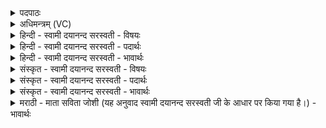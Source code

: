 <details><summary>पदपाठः</summary>

दे॒वः। अ॒ग्निः। स्वि॒ष्ट॒कृदिति॑ स्विष्ट॒ऽकृत्। दे॒वान् य॒क्ष॒त्। य॒था॒य॒थमिति॑ यथाऽय॒थम्। होता॑रौ। इन्द्र॑म्। अ॒श्विना॑। वा॒चा। वाच॑म्। सर॑स्वतीम्। अ॒ग्निम्। सोम॑म्। स्वि॒ष्ट॒कृदिति॑ स्विष्ट॒ऽकृत्। स्वि॑ष्ट॒ इति॒ सुऽइ॑ष्टः। इन्द्रः॑। सु॒त्रामेति॑ सु॒ऽत्रामा॑। स॒वि॒ता। वरु॑णः। भि॒षक्। इ॒ष्टः। दे॒वः। वन॒स्पतिः॑। स्वि॑ष्टा॒ इति॒ सुऽइ॑ष्टाः। दे॒वाः। आ॒ज्य॒पा इत्या॑ज्य॒ऽपाः। स्वि॑ष्ट॒ इति॒ सुऽइ॑ष्टः। अ॒ग्निः। अ॒ग्निना॑। होता॑। हो॒त्रे। स्वि॒ष्ट॒कृदिति॑ स्विष्ट॒ऽकृत्। यशः॑। न। दध॑त्। इ॒न्द्रि॒यम्। ऊर्ज॑म्। अप॑चिति॒मित्यप॑ऽचितिम्। स्व॒धाम्। व॒सु॒वन॒ इति॑ वसु॒ऽवने॑। व॒सु॒धेय॒स्येति॑ वसु॒ऽधेय॑स्य। व्य॒न्तु॒। यज॑। ५८।
</details>

<details><summary>अधिमन्त्रम् (VC)</summary>

- अश्व्यादयो देवताः
- स्वस्त्यात्रेय ऋषिः
- आद्यस्याऽत्यष्टिः
- गान्धारः
</details>

<details><summary>हिन्दी - स्वामी दयानन्द सरस्वती - विषयः</summary>

फिर उसी विषय को अगले मन्त्र में कहा है ॥
</details>

<details><summary>हिन्दी - स्वामी दयानन्द सरस्वती - पदार्थः</summary>

पदार्थान्वयभाषाः -  हे विद्वन् ! जैसे (वसुधेयस्य) संसार के बीच में (वसुवने) ऐश्वर्य को सेवनेवाले सज्जन मनुष्य के लिए (स्विष्टकृत्) सुन्दर चाहे हुए सुख का करने हारा (देवः) दिव्य सुन्दर (अग्निः) आग (देवान्) उत्तम गुण-कर्म-स्वभावोंवाले पृथिवी आदि को (यथायथम्) यथायोग्य (यक्षत्) प्राप्त हो वा जैसे (होतारा) पदार्थों के ग्रहण करने हारे (अश्विना) पवन और बिजुलीरूप अग्नि (इन्द्रम्) सूर्य (वाचा) वाणी से (सरस्वतीम्) विशेष ज्ञानयुक्त (वाचम्) वाणी से (अग्निम्) अग्नि (सोमम्) और चन्द्रमा को यथायोग्य चलाते हैं वा जैसे (स्विष्टकृत्) अच्छे सुख का करनेवाला (स्विष्टः) सुन्दर और सब का चाहा हुआ (सुत्रामा) भलीभाँति पालने हारा (इन्द्रः) परमैश्वर्ययुक्त राजा (सविता) सूर्य (वरुणः) जल का समुदाय (भिषक्) रोगों का विनाश करने हारा वैद्य (इष्टः) सङ्ग करने योग्य (देवः) दिव्यस्वभाववाला (वनस्पतिः) पीपल आदि (स्विष्टाः) सुन्दर चाहा हुआ सुख जिनसे होवे (आज्यपाः) पीने योग्य रस को पीने हारे (देवाः) दिव्यस्वरूप विद्वान् (अग्निना) बिजुली के साथ (स्विष्टः) (होता) देनेवाला कि जिससे सुन्दर चाहा हुआ काम हो (स्विष्टकृत्) उत्तम चाहे हुए काम को करनेवाला (अग्निः) अग्नि (होत्रे) देनेवाले के लिए (यशः) कीर्ति करने हारे धन के (न) समान (इन्द्रियम्) जीव के चिह्न कान आदि इन्द्रियाँ (ऊर्जम्) बल (अपचितिम्) सत्कार और (स्वधाम्) अन्न को (दधत्) प्रत्येक को धारण करे वा जैसे उन उक्त पदार्थों को ये सब (व्यन्तु) प्राप्त हों, वैसे तू (यज) सब व्यवहारों की सङ्गति किया कर ॥५८ ॥
</details>

<details><summary>हिन्दी - स्वामी दयानन्द सरस्वती - भावार्थः</summary>

भावार्थभाषाः -  इस मन्त्र में उपमा और वाचकलुप्तोपमालङ्कार हैं। जो मनुष्य ईश्वर के बनाये हुए इस मन्त्र में कहे यज्ञ आदि पदार्थों को विद्या से उपयोग के लिए धारण करते हैं, वे सुन्दर चाहे हुए सुखों को पाते हैं ॥५८ ॥
</details>

<details><summary>संस्कृत - स्वामी दयानन्द सरस्वती - विषयः</summary>

पुनस्तमेव विषयमाह ॥
</details>

<details><summary>संस्कृत - स्वामी दयानन्द सरस्वती - पदार्थः</summary>

पदार्थान्वयभाषाः -  हे विद्वन् ! यथा वसुधेयस्य वसुवने स्विष्टकृद्देवोऽग्निर्देवान् यथायथं यक्षद् यथा होतारावश्विनेन्द्रं वाचा सरस्वतीं वाचमग्निं सोमं च यथायथं गमयतो यथा स्विष्टकृत्स्विष्टः सुत्रामेन्द्रः सविता वरुणो भिषगिष्टो देवो वनस्पतिः स्विष्टा आज्यपा देवा अग्निना स्विष्टो होता स्विष्टकृदग्निर्होत्रे यशो नेन्द्रियमूर्जमपचितिं स्वधां यथायथं दधद् यथैतानेतानि व्यन्तु तथा यथायथं यज ॥५८ ॥
</details>

<details><summary>संस्कृत - स्वामी दयानन्द सरस्वती - भावार्थः</summary>

भावार्थभाषाः -  अत्रोपमावाचकलुप्तोपमालङ्कारौ। ये मनुष्या ईश्वरनिर्मितानेतन्मन्त्रोक्तयज्ञादीन् पदार्थान् विद्ययोपयोगाय दधति, ते स्विष्टानि सुखानि लभन्ते ॥५८ ॥
</details>

<details><summary>मराठी - माता सविता जोशी (यह अनुवाद स्वामी दयानन्द सरस्वती जी के आधार पर किया गया है।) - भावार्थः</summary>

भावार्थभाषाः -  या मंत्रात उपमा व वाचकलुप्तोपमालंकार आहेत. जी माणसे ईश्वराने निर्माण केलेल्या, या मंत्रात सांगितल्याप्रमाणे (अग्नी, सूर्य, चंद्र, विद्यूत, वायू, जल, ज्ञानयुक्त वाणी, वैद्य, अन्न इत्यादी) यज्ञीय पदार्थांचा उपयोग करून घेतात ती इच्छित सुख प्राप्त करतात.
</details>